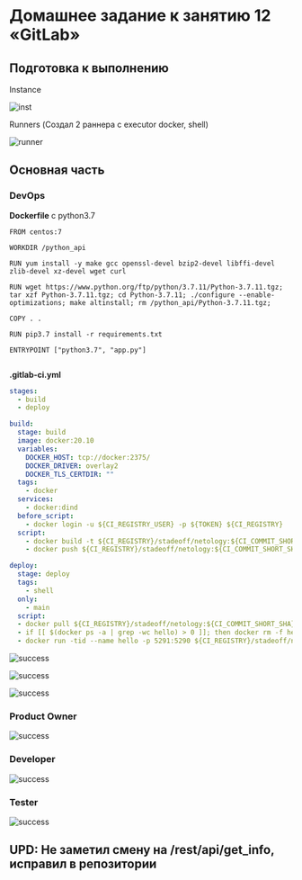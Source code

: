 # Домашнее задание к занятию 12 «GitLab»

## Подготовка к выполнению
Instance 

![inst](./img/inst.png)

Runners (Создал 2 раннера с executor docker, shell)

![runner](./img/runners.png)
## Основная часть

### DevOps


**Dockerfile** c python3.7
```Docker
FROM centos:7

WORKDIR /python_api

RUN yum install -y make gcc openssl-devel bzip2-devel libffi-devel zlib-devel xz-devel wget curl

RUN wget https://www.python.org/ftp/python/3.7.11/Python-3.7.11.tgz; tar xzf Python-3.7.11.tgz; cd Python-3.7.11; ./configure --enable-optimizations; make altinstall; rm /python_api/Python-3.7.11.tgz;  

COPY . .

RUN pip3.7 install -r requirements.txt

ENTRYPOINT ["python3.7", "app.py"]


```
**.gitlab-ci.yml**
```yml
stages:
  - build
  - deploy

build:
  stage: build
  image: docker:20.10
  variables:
    DOCKER_HOST: tcp://docker:2375/
    DOCKER_DRIVER: overlay2
    DOCKER_TLS_CERTDIR: ""
  tags:
    - docker
  services:
    - docker:dind
  before_script:
    - docker login -u ${CI_REGISTRY_USER} -p ${TOKEN} ${CI_REGISTRY}
  script:
    - docker build -t ${CI_REGISTRY}/stadeoff/netology:${CI_COMMIT_SHORT_SHA} .
    - docker push ${CI_REGISTRY}/stadeoff/netology:${CI_COMMIT_SHORT_SHA}

deploy:
  stage: deploy
  tags:
    - shell
  only: 
    - main
  script:
  - docker pull ${CI_REGISTRY}/stadeoff/netology:${CI_COMMIT_SHORT_SHA}
  - if [[ $(docker ps -a | grep -wc hello) > 0 ]]; then docker rm -f hello; else echo Контейнер еще не был создан; fi
  - docker run -tid --name hello -p 5291:5290 ${CI_REGISTRY}/stadeoff/netology:${CI_COMMIT_SHORT_SHA} 
```

![success](./img/suc1.png)

![success](./img/suc2.png)

![success](./img/suc3.png)


### Product Owner

![success](./img/task1.png)

### Developer

![success](./img/task2.png)


### Tester

![success](./img/task3.png)


## UPD: Не заметил смену на /rest/api/get_info, исправил в репозитории 
